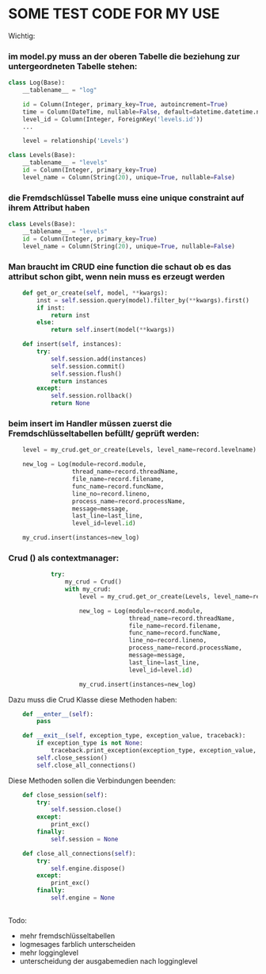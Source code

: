 
# SOME TEST CODE FOR MY USE

Wichtig:

###  im model.py muss an der oberen Tabelle die beziehung zur untergeordneten Tabelle stehen:
```python
class Log(Base):
    __tablename__ = "log"

    id = Column(Integer, primary_key=True, autoincrement=True)
    time = Column(DateTime, nullable=False, default=datetime.datetime.now)
    level_id = Column(Integer, ForeignKey('levels.id'))
    ...

    level = relationship('Levels')

class Levels(Base):
    __tablename__ = "levels"
    id = Column(Integer, primary_key=True)
    level_name = Column(String(20), unique=True, nullable=False)
```


### die Fremdschlüssel Tabelle muss eine unique constraint auf ihrem Attribut haben

```python
class Levels(Base):
    __tablename__ = "levels"
    id = Column(Integer, primary_key=True)
    level_name = Column(String(20), unique=True, nullable=False)
```


### Man braucht im CRUD eine function die schaut ob es das attribut schon gibt, wenn nein muss es erzeugt werden
```python
    def get_or_create(self, model, **kwargs):
        inst = self.session.query(model).filter_by(**kwargs).first()
        if inst:
            return inst
        else:
            return self.insert(model(**kwargs))

    def insert(self, instances):
        try:
            self.session.add(instances)
            self.session.commit()
            self.session.flush()
            return instances
        except:
            self.session.rollback()
            return None
```

### beim insert im Handler müssen zuerst die Fremdschlüsseltabellen befüllt/ geprüft werden:

```python
    level = my_crud.get_or_create(Levels, level_name=record.levelname)

    new_log = Log(module=record.module,
                  thread_name=record.threadName,
                  file_name=record.filename,
                  func_name=record.funcName,
                  line_no=record.lineno,
                  process_name=record.processName,
                  message=message,
                  last_line=last_line,
                  level_id=level.id)

    my_crud.insert(instances=new_log)
```

### Crud () als contextmanager:

```python
            try:
                my_crud = Crud()
                with my_crud:
                    level = my_crud.get_or_create(Levels, level_name=record.levelname)

                    new_log = Log(module=record.module,
                                  thread_name=record.threadName,
                                  file_name=record.filename,
                                  func_name=record.funcName,
                                  line_no=record.lineno,
                                  process_name=record.processName,
                                  message=message,
                                  last_line=last_line,
                                  level_id=level.id)

                    my_crud.insert(instances=new_log)
```
Dazu muss die Crud Klasse diese Methoden haben:
```python
    def __enter__(self):
        pass

    def __exit__(self, exception_type, exception_value, traceback):
        if exception_type is not None:
            traceback.print_exception(exception_type, exception_value, traceback)
        self.close_session()
        self.close_all_connections()
```
Diese Methoden sollen die Verbindungen beenden:
```python
    def close_session(self):
        try:
            self.session.close()
        except:
            print_exc()
        finally:
            self.session = None

    def close_all_connections(self):
        try:
            self.engine.dispose()
        except:
            print_exc()
        finally:
            self.engine = None
            
```



Todo:
- mehr fremdschlüsseltabellen
- logmesages farblich unterscheiden
- mehr logginglevel
- unterscheidung der ausgabemedien nach logginglevel
